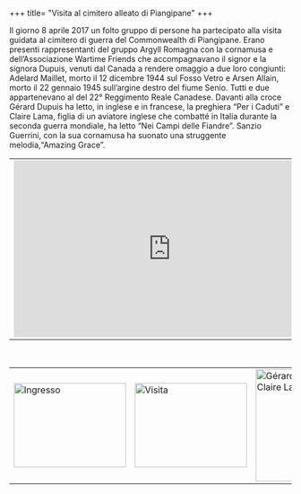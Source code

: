 +++
title= "Visita al cimitero alleato di Piangipane"
+++

Il giorno 8 aprile 2017 un folto gruppo di persone ha partecipato alla visita guidata al cimitero di guerra del Commonwealth di Piangipane.
Erano presenti rappresentanti del gruppo Argyll Romagna con la cornamusa e dell’Associazione Wartime Friends che accompagnavano il signor e la signora Dupuis, venuti dal Canada a rendere omaggio a due loro congiunti: 
Adelard Maillet, morto il 12 dicembre 1944 sul Fosso Vetro e Arsen Allain, morto il 22 gennaio 1945
sull’argine destro del fiume Senio. Tutti e due appartenevano al del 22° Reggimento Reale Canadese.
Davanti alla croce Gérard Dupuis ha letto, in inglese e in francese, la preghiera “Per i Caduti” e Claire Lama, figlia di un aviatore inglese che combatté in Italia durante la seconda guerra mondiale, ha letto “Nei Campi delle Fiandre”.
Sanzio Guerrini, con la sua cornamusa ha suonato una struggente melodia,“Amazing Grace”.
<table >
    <tr>
       <td><iframe width="560" height="315" src="https://www.youtube.com/embed/v4B0W_y0pQg" frameborder="0" allowfullscreen></iframe></td>
       <td> Marcia di ingresso al Cimitero </A>
</td>
   </tr>
 </table>
<br>
<table >
    <tr>
</td>
<td>
<a href="/images/files/8-4-17_ingresso.jpg" target=_blank><img src="/images/files/8-4-17_ingresso.jpg"  width="200" height="150"title="Ingresso"></a>
</td>
<td>
<a href="/images/files/8-4-17_visita.jpg" target=_blank><img src="/images/files/8-4-17_visita.jpg"  width="200" height="150"title="Visita"></a>
</td>
<td>
<a href="/images/files/8-4-17_discorso.jpg" target=_blank><img src="/images/files/8-4-17_discorso.jpg"  width="150" height="200"title="Gérard Dupuis e Claire Lama"></a>
</td>
<td>
<a href="/images/files/8-4-17_Tonino.jpg" target=_blank><img src="/images/files/8-4-17_Tonino.jpg"  width="150" height="200"title=" il signor e la signora Dupuis con Tonino"></a>
</td>

</tr>
</table>  
